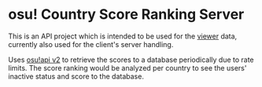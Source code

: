 # osu! Country Score Ranking Server

This is an API project which is intended to be used for the [viewer](https://github.com/shigeru22/osu-inactive-score) data, currently also used for the client's server handling.

Uses [osu!api v2](https://osu.ppy.sh/docs) to retrieve the scores to a database periodically due to rate limits. The score ranking would be analyzed per country to see the users' inactive status and score to the database.